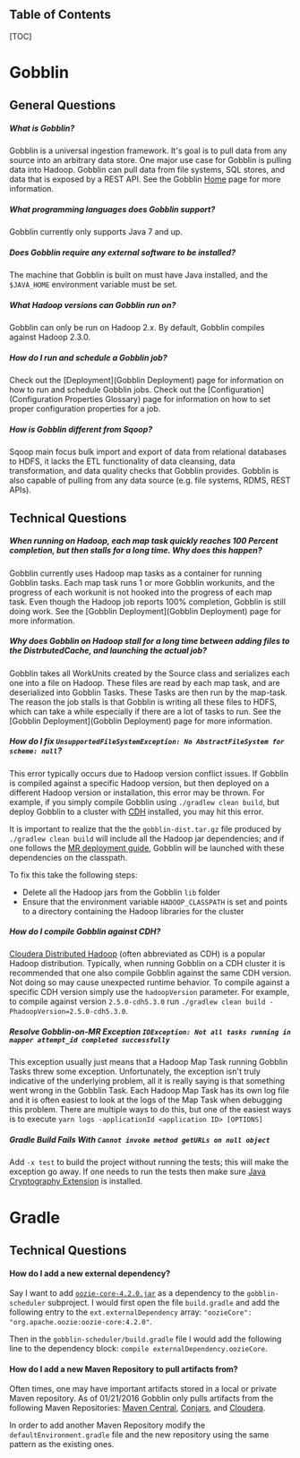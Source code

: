 Table of Contents
---------------------------------------

[TOC]

# Gobblin

## General Questions <a name="General-Questions"></a>

##### What is Gobblin?

Gobblin is a universal ingestion framework. It's goal is to pull data from any source into an arbitrary data store. One major use case for Gobblin is pulling data into Hadoop. Gobblin can pull data from file systems, SQL stores, and data that is exposed by a REST API. See the Gobblin [Home](../index) page for more information.

##### What programming languages does Gobblin support?

Gobblin currently only supports Java 7 and up.

##### Does Gobblin require any external software to be installed?

The machine that Gobblin is built on must have Java installed, and the `$JAVA_HOME` environment variable must be set.

##### What Hadoop versions can Gobblin run on?

Gobblin can only be run on Hadoop 2.x. By default, Gobblin compiles against Hadoop 2.3.0.

##### How do I run and schedule a Gobblin job?

Check out the [Deployment](Gobblin Deployment) page for information on how to run and schedule Gobblin jobs. Check out the [Configuration](Configuration Properties Glossary) page for information on how to set proper configuration properties for a job.

##### How is Gobblin different from Sqoop?

Sqoop main focus bulk import and export of data from relational databases to HDFS, it lacks the ETL functionality of data cleansing, data transformation, and data quality checks that Gobblin provides. Gobblin is also capable of pulling from any data source (e.g. file systems, RDMS, REST APIs).

## Technical Questions <a name="Technical-Questions"></a>

##### When running on Hadoop, each map task quickly reaches 100 Percent completion, but then stalls for a long time. Why does this happen?

Gobblin currently uses Hadoop map tasks as a container for running Gobblin tasks. Each map task runs 1 or more Gobblin workunits, and the progress of each workunit is not hooked into the progress of each map task. Even though the Hadoop job reports 100% completion, Gobblin is still doing work. See the [Gobblin Deployment](Gobblin Deployment) page for more information.

##### Why does Gobblin on Hadoop stall for a long time between adding files to the DistrbutedCache, and launching the actual job?

Gobblin takes all WorkUnits created by the Source class and serializes each one into a file on Hadoop. These files are read by each map task, and are deserialized into Gobblin Tasks. These Tasks are then run by the map-task. The reason the job stalls is that Gobblin is writing all these files to HDFS, which can take a while especially if there are a lot of tasks to run. See the [Gobblin Deployment](Gobblin Deployment) page for more information.

##### How do I fix `UnsupportedFileSystemException: No AbstractFileSystem for scheme: null`?

This error typically occurs due to Hadoop version conflict issues. If Gobblin is compiled against a specific Hadoop version, but then deployed on a different Hadoop version or installation, this error may be thrown. For example, if you simply compile Gobblin using `./gradlew clean build`, but deploy Gobblin to a cluster with [CDH](https://www.cloudera.com/content/www/en-us/products/apache-hadoop/key-cdh-components.html) installed, you may hit this error.

It is important to realize that the the `gobblin-dist.tar.gz` file produced by `./gradlew clean build` will include all the Hadoop jar dependencies; and if one follows the [MR deployment guide](Gobblin-Deployment#Hadoop-MapReduce-Deployment), Gobblin will be launched with these dependencies on the classpath.

To fix this take the following steps:

* Delete all the Hadoop jars from the Gobblin `lib` folder
* Ensure that the environment variable `HADOOP_CLASSPATH` is set and points to a directory containing the Hadoop libraries for the cluster

##### How do I compile Gobblin against CDH?

[Cloudera Distributed Hadoop](https://www.cloudera.com/content/www/en-us/products/apache-hadoop/key-cdh-components.html) (often abbreviated as CDH) is a popular Hadoop distribution. Typically, when running Gobblin on a CDH cluster it is recommended that one also compile Gobblin against the same CDH version. Not doing so may cause unexpected runtime behavior. To compile against a specific CDH version simply use the `hadoopVersion` parameter. For example, to compile against version `2.5.0-cdh5.3.0` run `./gradlew clean build -PhadoopVersion=2.5.0-cdh5.3.0`.

##### Resolve Gobblin-on-MR Exception `IOException: Not all tasks running in mapper attempt_id completed successfully`

This exception usually just means that a Hadoop Map Task running Gobblin Tasks threw some exception. Unfortunately, the exception isn't truly indicative of the underlying problem, all it is really saying is that something went wrong in the Gobblin Task. Each Hadoop Map Task has its own log file and it is often easiest to look at the logs of the Map Task when debugging this problem. There are multiple ways to do this, but one of the easiest ways is to execute `yarn logs -applicationId <application ID> [OPTIONS]`

##### Gradle Build Fails With `Cannot invoke method getURLs on null object`

Add `-x test` to build the project without running the tests; this will make the exception go away. If one needs to run the tests then make sure [Java Cryptography Extension](https://en.wikipedia.org/wiki/Java_Cryptography_Extension) is installed.

# Gradle

## Technical Questions

#### How do I add a new external dependency?

Say I want to add [`oozie-core-4.2.0.jar`](http://mvnrepository.com/artifact/org.apache.oozie/oozie-core/4.2.0) as a dependency to the `gobblin-scheduler` subproject. I would first open the file `build.gradle` and add the following entry to the `ext.externalDependency` array: `"oozieCore": "org.apache.oozie:oozie-core:4.2.0"`.

Then in the `gobblin-scheduler/build.gradle` file I would add the following line to the dependency block: `compile externalDependency.oozieCore`.

#### How do I add a new Maven Repository to pull artifacts from?

Often times, one may have important artifacts stored in a local or private Maven repository. As of 01/21/2016 Gobblin only pulls artifacts from the following Maven Repositories: [Maven Central](http://repo1.maven.org/maven/), [Conjars](http://conjars.org/repo), and [Cloudera](https://repository.cloudera.com/artifactory/cloudera-repos/).

In order to add another Maven Repository modify the `defaultEnvironment.gradle` file and the new repository using the same pattern as the existing ones.
